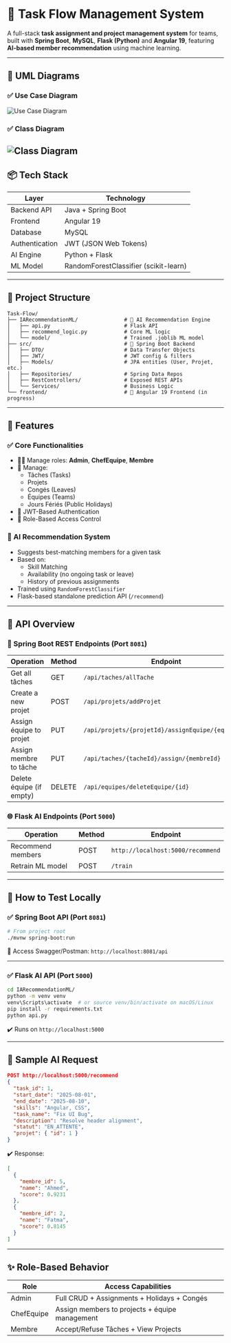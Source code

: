 # 🧠 Task Flow Management System

A full-stack **task assignment and project management system** for teams, built with **Spring Boot**, **MySQL**, **Flask (Python)** and **Angular 19**, featuring **AI-based member recommendation** using machine learning.

---

## 📐 UML Diagrams

### ✅ Use Case Diagram  
![Use Case Diagram](./docs/use_case_diagram.png)

### ✅ Class Diagram  
![Class Diagram](./docs/class_diagram.png)
---

## 📦 Tech Stack

| Layer         | Technology                     |
|---------------|--------------------------------|
| Backend API   | Java + Spring Boot             |
| Frontend      | Angular 19                     |
| Database      | MySQL                          |
| Authentication| JWT (JSON Web Tokens)          |
| AI Engine     | Python + Flask                 |
| ML Model      | RandomForestClassifier (scikit-learn) |

---

## 📂 Project Structure

```
Task-Flow/
├── IARecommendationML/               # 🧠 AI Recommendation Engine
│   ├── api.py                        # Flask API
│   ├── recommend_logic.py            # Core ML logic
│   └── model/                        # Trained .joblib ML model
├── src/                              # 🔧 Spring Boot Backend
│   ├── DTO/                          # Data Transfer Objects
│   ├── JWT/                          # JWT config & filters
│   ├── Models/                       # JPA entities (User, Projet, etc.)
│   ├── Repositories/                 # Spring Data Repos
│   ├── RestControllers/              # Exposed REST APIs
│   └── Services/                     # Business Logic
└── frontend/                         # 🎨 Angular 19 Frontend (in progress)
```

---

## 📌 Features

### ✅ Core Functionalities
- 🧑‍💼 Manage roles: **Admin**, **ChefEquipe**, **Membre**
- 📅 Manage:
  - Tâches (Tasks)
  - Projets
  - Congés (Leaves)
  - Équipes (Teams)
  - Jours Fériés (Public Holidays)
- 🔐 JWT-Based Authentication
- 🎯 Role-Based Access Control

### 🧠 AI Recommendation System
- Suggests best-matching members for a given task
- Based on:
  - Skill Matching
  - Availability (no ongoing task or leave)
  - History of previous assignments
- Trained using `RandomForestClassifier`
- Flask-based standalone prediction API (`/recommend`)

---

## 🧭 API Overview

### 🔧 Spring Boot REST Endpoints (Port `8081`)

| Operation                  | Method | Endpoint                                             |
|---------------------------|--------|------------------------------------------------------|
| Get all tâches            | GET    | `/api/taches/allTache`                               |
| Create a new projet       | POST   | `/api/projets/addProjet`                             |
| Assign équipe to projet   | PUT    | `/api/projets/{projetId}/assignEquipe/{equipeId}`    |
| Assign membre to tâche    | PUT    | `/api/taches/{tacheId}/assign/{membreId}`            |
| Delete équipe (if empty)  | DELETE | `/api/equipes/deleteEquipe/{id}`                     |

### 🌐 Flask AI Endpoints (Port `5000`)

| Operation                  | Method | Endpoint                      |
|---------------------------|--------|-------------------------------|
| Recommend members         | POST   | `http://localhost:5000/recommend` |
| Retrain ML model          | POST   | `/train`                      |

---

## 🧪 How to Test Locally

### ✅ Spring Boot API (Port `8081`)
```bash
# From project root
./mvnw spring-boot:run
```
📍 Access Swagger/Postman: `http://localhost:8081/api`

---

### ✅ Flask AI API (Port `5000`)
```bash
cd IARecommendationML/
python -m venv venv
venv\Scripts\activate  # or source venv/bin/activate on macOS/Linux
pip install -r requirements.txt
python api.py
```

✔️ Runs on `http://localhost:5000`

---

## 🔁 Sample AI Request

```json
POST http://localhost:5000/recommend
{
  "task_id": 1,
  "start_date": "2025-08-01",
  "end_date": "2025-08-10",
  "skills": "Angular, CSS",
  "task_name": "Fix UI Bug",
  "description": "Resolve header alignment",
  "statut": "EN_ATTENTE",
  "projet": { "id": 1 }
}
```

✔️ Response:
```json
[
  {
    "membre_id": 5,
    "name": "Ahmed",
    "score": 0.9231
  },
  {
    "membre_id": 2,
    "name": "Fatma",
    "score": 0.8145
  }
]
```

---

## ✨ Role-Based Behavior

| Role        | Access Capabilities                                |
|-------------|----------------------------------------------------|
| Admin       | Full CRUD + Assignments + Holidays + Congés        |
| ChefEquipe  | Assign members to projects + équipe management     |
| Membre      | Accept/Refuse Tâches + View Projects               |


